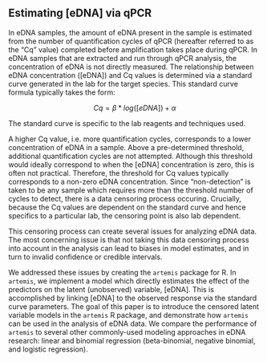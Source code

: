 ## Estimating [eDNA] via qPCR

In eDNA samples, the amount of eDNA present in the sample is estimated
from the number of quantification cycles of qPCR (hereafter referred
to as the “Cq” value) completed before amplification takes place
during qPCR. In eDNA samples that are extracted and run through qPCR
analysis, the concentration of eDNA is not directly measured. The
relationship between eDNA concentration ([eDNA]) and Cq values is
determined via a standard curve generated in the lab for the target
species. This standard curve formula typically takes the form:

$$ Cq = \beta * log([eDNA]) + \alpha $$

The standard curve is specific to the lab reagents and techniques
used. 

A higher Cq value, i.e. more quantification cycles, corresponds to a
lower concentration of eDNA in a sample. Above a pre-determined
threshold, additional quantification cycles are not
attempted. Although this threshold would ideally correspond to when
the [eDNA] concentration is zero, this is often not
practical. Therefore, the threshold for Cq values typically
corresponds to a non-zero eDNA concentration.  Since “non-detection”
is taken to be any sample which requires more than the threshold
number of cycles to detect, there is a data censoring process
occuring. Crucially, because the Cq values are dependent on the
standard curve and hence specifics to a particular lab, the censoring
point is also lab dependent. 

This censoring process can create several issues <!-- we mention "several" issues but then only discuss one, then say we addressed "issues" in the next para; are there others we can mention here? measurement error? Or just reiterating the unobserved variable of [eDNA] --> for analyzing eDNA
data. The most concerning issue is that not taking this data censoring process
into account in the analysis can lead to biases in model estimates, and in turn to
invalid confidence or credible intervals. 

<!-- Not sure if we want to discuss since this was dropped from package

Second, potential
sources of measurement error in the extraction and qPCR processes are
difficult to separate and quantify.
For example, Cq values produced by
qPCR become more variable near the threshold of detection, i.e. as the
number of eDNA molecules available for amplification approaches
zero. This source of variability in the response is different from
that produced by error introduced in the pipetting process during
extraction, but they have the same effect on Cq (namely, increasing
variability).  

-->

We addressed these issues by creating the `artemis` package for R. In
`artemis`, we implement a model which directly estimates the effect of
the predictors on the latent (unobserved) variable, [eDNA]. This is
accomplished by linking [eDNA] to the observed response via the
standard curve parameters.  The goal of this paper is to introduce the
censored latent variable models in the `artemis` R package, and
demonstrate how `artemis` can be used in the analysis of eDNA data.
We compare the performance of `artemis` to several other commonly-used
modeling approaches in eDNA research: linear and binomial regression
(beta-binomial, negative binomial, and logistic regression).


